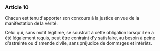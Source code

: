 ### Article 10

Chacun est tenu d'apporter son concours à la justice en vue de la manifestation de la vérité.

Celui qui, sans motif légitime, se soustrait à cette obligation lorsqu'il en a été légalement requis, peut être contraint d'y satisfaire, au besoin à peine d'astreinte ou d'amende civile, sans préjudice de dommages et intérêts.

